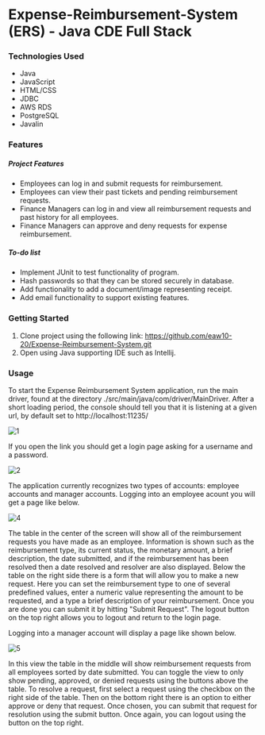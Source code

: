 # Expense-Reimbursement-System (ERS) - Java CDE Full Stack

### Technologies Used
  
* Java
* JavaScript
* HTML/CSS
* JDBC
* AWS RDS
* PostgreSQL
* Javalin

### Features
	
##### Project Features

* Employees can log in and submit requests for reimbursement.
* Employees can view their past tickets and pending reimbursement requests.
* Finance Managers can log in and view all reimbursement requests and past history for all employees.
* Finance Managers can approve and deny requests for expense reimbursement.

##### To-do list

* Implement JUnit to test functionality of program.
* Hash passwords so that they can be stored securely in database.
* Add functionality to add a document/image representing receipt.
* Add email functionality to support existing features.

### Getting Started

1. Clone project using the following link: https://github.com/eaw10-20/Expense-Reimbursement-System.git
2. Open using Java supporting IDE such as Intellij.

### Usage

To start the Expense Reimbursement System application, run the main driver, found at the directory ./src/main/java/com/driver/MainDriver. After a short loading period, the console should tell you that it is listening at a given url, by default set to http://localhost:11235/

![1](https://user-images.githubusercontent.com/60686880/116499921-3555aa00-a862-11eb-8bfd-7017ca9e9a04.jpg)


If you open the link you should get a login page asking for a username and a password.

![2](https://user-images.githubusercontent.com/60686880/116499952-4acad400-a862-11eb-97b2-90665af6a1d6.jpg)


The application currently recognizes two types of accounts: employee accounts and manager accounts. Logging into an employee acount you will get a page like below.

![4](https://user-images.githubusercontent.com/60686880/116499967-574f2c80-a862-11eb-9ac0-03924390c31b.jpg)


The table in the center of the screen will show all of the reimbursement requests you have made as an employee. Information is shown such as the reimbursement type, its current status, the monetary amount, a brief description, the date submitted, and if the reimbursement has been resolved then a date resolved and resolver are also displayed. Below the table on the right side there is a form that will allow you to make a new request. Here you can set the reimbursement type to one of several predefined values, enter a numeric value representing the amount to be requested, and a type a brief description of your reimbursement. Once you are done you can submit it by hitting "Submit Request". The logout button on the top right allows you to logout and return to the login page.


Logging into a manager account will display a page like shown below.

![5](https://user-images.githubusercontent.com/60686880/116499973-5d450d80-a862-11eb-9122-5d0aad1ace8e.jpg)


In this view the table in the middle will show reimbursement requests from all employees sorted by date submitted. You can toggle the view to only show pending, approved, or denied requests using the buttons above the table. To resolve a request, first select a request using the checkbox on the right side of the table. Then on the bottom right there is an option to either approve or deny that request. Once chosen, you can submit that request for resolution using the submit button. Once again, you can logout using the button on the top right.
